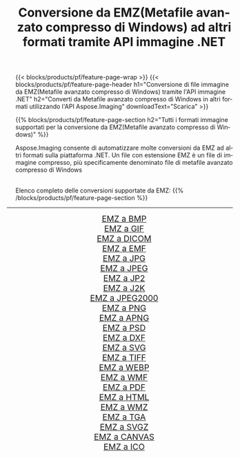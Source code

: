 ﻿---
title: Conversione da EMZ(Metafile avanzato compresso di Windows) ad altri formati tramite API immagine .NET 
weight: 3920
url: /it/net/conversion/from/emz 
lang: it
langdirlevel: 2
locales: zh-hans,ja,it,ru,de,es,fr,nl,id,lt,pl,pt,vi,tr,ko,zh-hant,ar,hi,th,sv,cs,uk,he
description: Usando Aspose.Imaging puoi facilmente convertire da EMZ(Metafile avanzato compresso di Windows) ad altri formati
---

{{< blocks/products/pf/feature-page-wrap >}}
{{< blocks/products/pf/feature-page-header h1="Conversione di file immagine da EMZ(Metafile avanzato compresso di Windows) tramite l'API immagine .NET" h2="Converti da Metafile avanzato compresso di Windows in altri formati utilizzando l'API Aspose.Imaging" downloadText="Scarica" >}}


{{% blocks/products/pf/feature-page-section  h2="Tutti i formati immagine supportati per la conversione da EMZ(Metafile avanzato compresso di Windows)" %}}
<p align=justify>Aspose.Imaging consente di automatizzare molte conversioni da EMZ ad altri formati sulla piattaforma .NET. Un file con estensione EMZ è un file di immagine compresso, più specificamente denominato file di metafile avanzato compresso di Windows</p>
<br/>
Elenco completo delle conversioni supportate da EMZ:
{{% /blocks/products/pf/feature-page-section %}}
<div class="container-fluid productfamilypage bg-gray">
    <div class="convertypes bg-gray agp-content section">
        <div class="container">
		<hr style="margin-left:-20px;"/>
		<div class="row other-converters" style="gap: 10px;font-size: 19px;text-align:center;">
		    <div class='col-md-2 other-converter remove-lp remove-rp'><a href="/imaging/it/net/conversion/emz-to-bmp" style="padding:15px;">EMZ a BMP</a></div><div class='col-md-2 other-converter remove-lp remove-rp'><a href="/imaging/it/net/conversion/emz-to-gif" style="padding:15px;">EMZ a GIF</a></div><div class='col-md-2 other-converter remove-lp remove-rp'><a href="/imaging/it/net/conversion/emz-to-dicom" style="padding:15px;">EMZ a DICOM</a></div><div class='col-md-2 other-converter remove-lp remove-rp'><a href="/imaging/it/net/conversion/emz-to-emf" style="padding:15px;">EMZ a EMF</a></div><div class='col-md-2 other-converter remove-lp remove-rp'><a href="/imaging/it/net/conversion/emz-to-jpg" style="padding:15px;">EMZ a JPG</a></div><div class='col-md-2 other-converter remove-lp remove-rp'><a href="/imaging/it/net/conversion/emz-to-jpeg" style="padding:15px;">EMZ a JPEG</a></div><div class='col-md-2 other-converter remove-lp remove-rp'><a href="/imaging/it/net/conversion/emz-to-jp2" style="padding:15px;">EMZ a JP2</a></div><div class='col-md-2 other-converter remove-lp remove-rp'><a href="/imaging/it/net/conversion/emz-to-j2k" style="padding:15px;">EMZ a J2K</a></div><div class='col-md-2 other-converter remove-lp remove-rp'><a href="/imaging/it/net/conversion/emz-to-jpeg2000" style="padding:15px;">EMZ a JPEG2000</a></div><div class='col-md-2 other-converter remove-lp remove-rp'><a href="/imaging/it/net/conversion/emz-to-png" style="padding:15px;">EMZ a PNG</a></div><div class='col-md-2 other-converter remove-lp remove-rp'><a href="/imaging/it/net/conversion/emz-to-apng" style="padding:15px;">EMZ a APNG</a></div><div class='col-md-2 other-converter remove-lp remove-rp'><a href="/imaging/it/net/conversion/emz-to-psd" style="padding:15px;">EMZ a PSD</a></div><div class='col-md-2 other-converter remove-lp remove-rp'><a href="/imaging/it/net/conversion/emz-to-dxf" style="padding:15px;">EMZ a DXF</a></div><div class='col-md-2 other-converter remove-lp remove-rp'><a href="/imaging/it/net/conversion/emz-to-svg" style="padding:15px;">EMZ a SVG</a></div><div class='col-md-2 other-converter remove-lp remove-rp'><a href="/imaging/it/net/conversion/emz-to-tiff" style="padding:15px;">EMZ a TIFF</a></div><div class='col-md-2 other-converter remove-lp remove-rp'><a href="/imaging/it/net/conversion/emz-to-webp" style="padding:15px;">EMZ a WEBP</a></div><div class='col-md-2 other-converter remove-lp remove-rp'><a href="/imaging/it/net/conversion/emz-to-wmf" style="padding:15px;">EMZ a WMF</a></div><div class='col-md-2 other-converter remove-lp remove-rp'><a href="/imaging/it/net/conversion/emz-to-pdf" style="padding:15px;">EMZ a PDF</a></div><div class='col-md-2 other-converter remove-lp remove-rp'><a href="/imaging/it/net/conversion/emz-to-html" style="padding:15px;">EMZ a HTML</a></div><div class='col-md-2 other-converter remove-lp remove-rp'><a href="/imaging/it/net/conversion/emz-to-wmz" style="padding:15px;">EMZ a WMZ</a></div><div class='col-md-2 other-converter remove-lp remove-rp'><a href="/imaging/it/net/conversion/emz-to-tga" style="padding:15px;">EMZ a TGA</a></div><div class='col-md-2 other-converter remove-lp remove-rp'><a href="/imaging/it/net/conversion/emz-to-svgz" style="padding:15px;">EMZ a SVGZ</a></div><div class='col-md-2 other-converter remove-lp remove-rp'><a href="/imaging/it/net/conversion/emz-to-canvas" style="padding:15px;">EMZ a CANVAS</a></div><div class='col-md-2 other-converter remove-lp remove-rp'><a href="/imaging/it/net/conversion/emz-to-ico" style="padding:15px;">EMZ a ICO</a></div>
                </div>
        </div>
    </div>
</div>
<br/>

